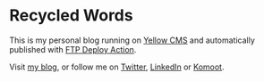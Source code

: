 # Recycled Words
This is my personal blog running on [Yellow CMS](https://github.com/datenstrom/yellow) and automatically published with [FTP Deploy Action](https://github.com/SamKirkland/FTP-Deploy-Action).

Visit [my blog](https://gaehn.org), or follow me on [Twitter](https://twitter.com/flschr), [LinkedIn](https://www.linkedin.com/in/flschr) or [Komoot](https://www.komoot.de/user/848543125284).
